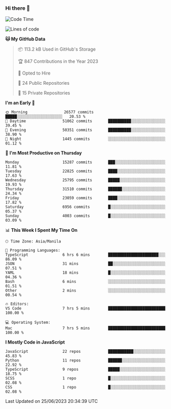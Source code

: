 ### Hi there 👋

<!--START_SECTION:waka-->
![Code Time](http://img.shields.io/badge/Code%20Time-329%20hrs%209%20mins-blue)

![Lines of code](https://img.shields.io/badge/From%20Hello%20World%20I%27ve%20Written-57.6%20million%20lines%20of%20code-blue)

**🐱 My GitHub Data** 

> 📦 113.2 kB Used in GitHub's Storage 
 > 
> 🏆 847 Contributions in the Year 2023
 > 
> 💼 Opted to Hire
 > 
> 📜 24 Public Repositories 
 > 
> 🔑 15 Private Repositories 
 > 
**I'm an Early 🐤** 

```text
🌞 Morning                26577 commits       █████░░░░░░░░░░░░░░░░░░░░   20.53 % 
🌆 Daytime                51062 commits       ██████████░░░░░░░░░░░░░░░   39.45 % 
🌃 Evening                50351 commits       ██████████░░░░░░░░░░░░░░░   38.90 % 
🌙 Night                  1445 commits        ░░░░░░░░░░░░░░░░░░░░░░░░░   01.12 % 
```
📅 **I'm Most Productive on Thursday** 

```text
Monday                   15287 commits       ███░░░░░░░░░░░░░░░░░░░░░░   11.81 % 
Tuesday                  22825 commits       ████░░░░░░░░░░░░░░░░░░░░░   17.63 % 
Wednesday                25795 commits       █████░░░░░░░░░░░░░░░░░░░░   19.93 % 
Thursday                 31510 commits       ██████░░░░░░░░░░░░░░░░░░░   24.34 % 
Friday                   23059 commits       ████░░░░░░░░░░░░░░░░░░░░░   17.82 % 
Saturday                 6956 commits        █░░░░░░░░░░░░░░░░░░░░░░░░   05.37 % 
Sunday                   4003 commits        █░░░░░░░░░░░░░░░░░░░░░░░░   03.09 % 
```


📊 **This Week I Spent My Time On** 

```text
🕑︎ Time Zone: Asia/Manila

💬 Programming Languages: 
TypeScript               6 hrs 6 mins        ██████████████████████░░░   86.09 % 
JSON                     31 mins             ██░░░░░░░░░░░░░░░░░░░░░░░   07.51 % 
YAML                     18 mins             █░░░░░░░░░░░░░░░░░░░░░░░░   04.36 % 
Bash                     6 mins              ░░░░░░░░░░░░░░░░░░░░░░░░░   01.51 % 
Other                    2 mins              ░░░░░░░░░░░░░░░░░░░░░░░░░   00.54 % 

🔥 Editors: 
VS Code                  7 hrs 5 mins        █████████████████████████   100.00 % 

💻 Operating System: 
Mac                      7 hrs 5 mins        █████████████████████████   100.00 % 
```

**I Mostly Code in JavaScript** 

```text
JavaScript               22 repos            ███████████░░░░░░░░░░░░░░   45.83 % 
Python                   11 repos            ██████░░░░░░░░░░░░░░░░░░░   22.92 % 
TypeScript               9 repos             █████░░░░░░░░░░░░░░░░░░░░   18.75 % 
SCSS                     1 repo              █░░░░░░░░░░░░░░░░░░░░░░░░   02.08 % 
CSS                      1 repo              █░░░░░░░░░░░░░░░░░░░░░░░░   02.08 % 
```




 Last Updated on 25/06/2023 20:34:39 UTC
<!--END_SECTION:waka-->
